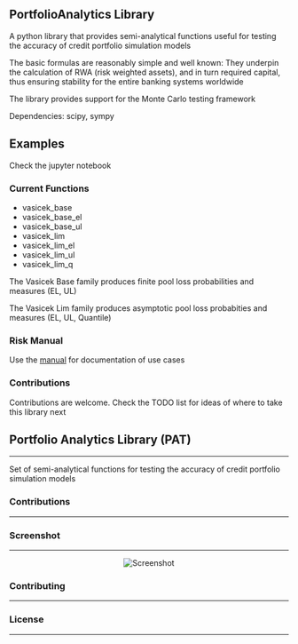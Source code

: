 ## PortfolioAnalytics Library 

A python library that provides semi-analytical functions useful for testing the accuracy of credit portfolio simulation models

The basic formulas are reasonably simple and well known: They underpin the calculation of RWA (risk weighted assets), and in turn required capital, thus ensuring stability for the entire banking systems worldwide

The library provides support for the Monte Carlo testing framework

Dependencies: scipy, sympy

## Examples
Check the jupyter notebook

### Current Functions

* vasicek_base
* vasicek_base_el
* vasicek_base_ul
* vasicek_lim
* vasicek_lim_el
* vasicek_lim_ul
* vasicek_lim_q

The Vasicek Base family produces finite pool loss probabilities and measures (EL, UL)

The Vasicek Lim family produces asymptotic pool loss probabities and measures (EL, UL, Quantile)

### Risk Manual
Use the [manual](https://www.openriskmanual.org/Main_Page) for documentation of use cases

### Contributions
Contributions are welcome. Check the TODO list for ideas of where to take this library next


## Portfolio Analytics Library (PAT)
***

Set of semi-analytical functions for testing the accuracy of credit portfolio simulation models

### Contributions
***

### Screenshot
***
<p align="center">
  <img src="http://pictures.gabrielecirulli.com/2048-20140309-234100.png" alt="Screenshot"/>
</p>


### Contributing
***

### License
***


